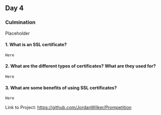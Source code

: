 ## Day 4

### Culmination

Placeholder

#### 1. What is an SSL certificate?

```Here```

#### 2. What are the different types of certificates? What are they used for?

```Here```

#### 3. What are some benefits of using SSL certificates?

```Here```

Link to Project: https://github.com/JordanWilker/Prompetition